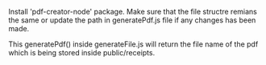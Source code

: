 Install 'pdf-creator-node' package.
Make sure that the file structre remians the same or update the path in generatePdf.js file if any changes has been made.

This generatePdf() inside generateFile.js will return the file name of the pdf which is being stored inside public/receipts.